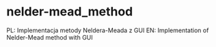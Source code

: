 # nelder-mead_method
PL: Implementacja metody Neldera-Meada z GUI
EN: Implementation of Nelder-Mead method with GUI
